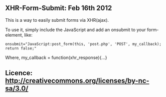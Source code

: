 XHR-Form-Submit: Feb 16th 2012
-----------------------------------------------------------
This is a way to easily submit forms via XHR(ajax).

To use it, simply include the JavaScript and add an onsubmit to your form-element, like:

    onsubmit="JavaScript:post_form(this, 'post.php', 'POST', my_callback); return false;"
    
Where, my_callback = function(xhr_response){...}

Licence: http://creativecommons.org/licenses/by-nc-sa/3.0/
-----------------------------------------------------------
